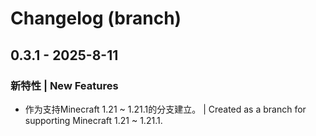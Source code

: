# Changelog (branch)

## 0.3.1 - 2025-8-11

### 新特性 | New Features

- 作为支持Minecraft 1.21 ~ 1.21.1的分支建立。 | Created as a branch for supporting Minecraft 1.21 ~ 1.21.1.